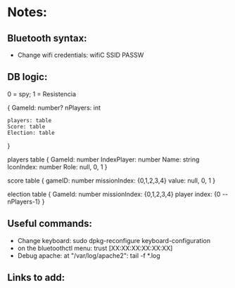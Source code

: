 # Notes:

## Bluetooth syntax:
- Change wifi credentials:
    wifiC SSID PASSW




## DB logic:
0 = spy; 1 = Resistencia 


{
    GameId: number?
    nPlayers: int
    
    players: table
    Score: table
    Election: table
}

players table
{
    GameId: number
    IndexPlayer: number
    Name: string
    IconIndex: number
    Role: null, 0, 1
}

score table
{
    gameID: number
    missionIndex: {0,1,2,3,4}
    value: null, 0, 1
}

election table
{
    GameId: number
    missionIndex: {0,1,2,3,4}
    player index: {0 -- nPlayers-1}
}



## Useful commands:

- Change keyboard: sudo dpkg-reconfigure keyboard-configuration
- on the bluetoothctl menu: trust [XX:XX:XX:XX:XX:XX]
- Debug apache: at "/var/log/apache2": tail -f *.log


## Links to add:
